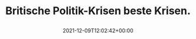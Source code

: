 ---
retweeted: false
source: <a href="https://mobile.twitter.com" rel="nofollow">Twitter Web App</a>
entities:
  user_mentions: []
  urls: []
  symbols: []
  media:
  - expanded_url: https://twitter.com/bascht/status/1468913994375254020/photo/1
    indices:
    - '39'
    - '62'
    url: https://t.co/jpTSkg3a9G
    media_url: http://pbs.twimg.com/media/FGKheqvXMAIJmx6.jpg
    id_str: '1468913976717291522'
    id: '1468913976717291522'
    media_url_https: https://pbs.twimg.com/media/FGKheqvXMAIJmx6.jpg
    sizes:
      small:
        w: '680'
        h: '306'
        resize: fit
      large:
        w: '2048'
        h: '922'
        resize: fit
      thumb:
        w: '150'
        h: '150'
        resize: crop
      medium:
        w: '1200'
        h: '540'
        resize: fit
    type: photo
    display_url: pic.twitter.com/jpTSkg3a9G
  hashtags: []
display_text_range:
- '0'
- '62'
favorite_count: '0'
id_str: '1468913994375254020'
truncated: false
retweet_count: '0'
id: '1468913994375254020'
possibly_sensitive: false
created_at: Thu Dec 09 12:02:42 +0000 2021
favorited: false
full_text: Britische Politik-Krisen beste Krisen.
lang: de
extended_entities:
  media:
  - expanded_url: https://twitter.com/bascht/status/1468913994375254020/photo/1
    indices:
    - '39'
    - '62'
    url: https://t.co/jpTSkg3a9G
    media_url: http://pbs.twimg.com/media/FGKheqvXMAIJmx6.jpg
    id_str: '1468913976717291522'
    id: '1468913976717291522'
    media_url_https: https://pbs.twimg.com/media/FGKheqvXMAIJmx6.jpg
    sizes:
      small:
        w: '680'
        h: '306'
        resize: fit
      large:
        w: '2048'
        h: '922'
        resize: fit
      thumb:
        w: '150'
        h: '150'
        resize: crop
      medium:
        w: '1200'
        h: '540'
        resize: fit
    type: photo
    display_url: pic.twitter.com/jpTSkg3a9G
tags:
- pesos/twitter
date: '2021-12-09T12:02:42+00:00'
src: https://twitter.com/bascht/status/1468913994375254020
original_url: https://twitter.com/bascht/status/1468913994375254020
type: twitter_tweet
media_url: https://img.bascht.com/twitter/pbs.twimg.com/media/FGKheqvXMAIJmx6.jpg
text: Britische Politik-Krisen beste Krisen.
title: 'Britische Politik-Krisen beste Krisen.

  '

---